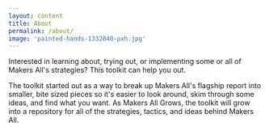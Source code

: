 ```yaml
---
layout: content
title: About
permalink: /about/
image: 'painted-hands-1332840-pxh.jpg'
---
```


Interested in learning about, trying out, or implementing some or all of Makers All's strategies? This toolkit can help you out.

The toolkit started out as a way to break up Makers All's flagship report into smaller, bite sized pieces so it's easier to look around, skim through some ideas, and find what you want. As Makers All Grows, the toolkit will grow into a repository for all of the strategies, tactics, and ideas behind Makers All.
